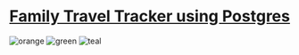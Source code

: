 # <ins> Family Travel Tracker using Postgres </ins>
![orange](https://i.ibb.co/PtKy8rj/Screenshot-2024-09-22-181717.png)
![green](https://i.ibb.co/H2R4LfW/Screenshot-2024-09-22-181747.png)
![teal](https://i.ibb.co/HdspGKN/Screenshot-2024-09-22-182411.png)

